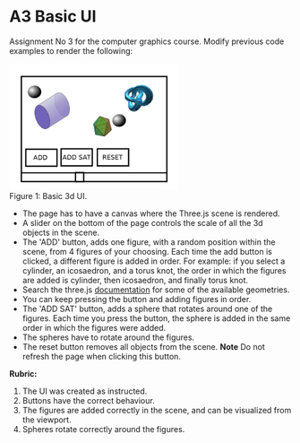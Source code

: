 # A3 Basic UI

Assignment No 3 for the computer graphics course. Modify previous code examples to render the following:

<img src="sample_ui.png" width="300">
<br/>Figure 1: Basic 3d UI.<br/>

- The page has to have a canvas where the Three.js scene is rendered.
- A slider on the bottom of the page controls the scale of all the 3d objects in the scene.
- The 'ADD' button, adds one figure, with a random position within the scene, from 4 figures of your choosing. Each time the add button is clicked, a different figure is added in order. For example: if you select a cylinder, an icosaedron, and a torus knot, the order in which the figures are added is cylinder, then icosaedron, and finally torus knot. 
- Search the three.js [documentation](https://threejs.org/docs/index.html) for some of the available geometries.
- You can keep pressing the button and adding figures in order.
- The 'ADD SAT' button, adds a sphere that rotates around one of the figures. Each time you press the button, the sphere is added in the same order in which the figures were added.
- The spheres have to rotate around the figures.
- The reset button removes all objects from the scene. **Note** Do not refresh the page when clicking this button.

**Rubric:**

1. The UI was created as instructed.
2. Buttons have the correct behaviour.
3. The figures are added correctly in the scene, and can be visualized from the viewport.
4. Spheres rotate correctly around the figures.
